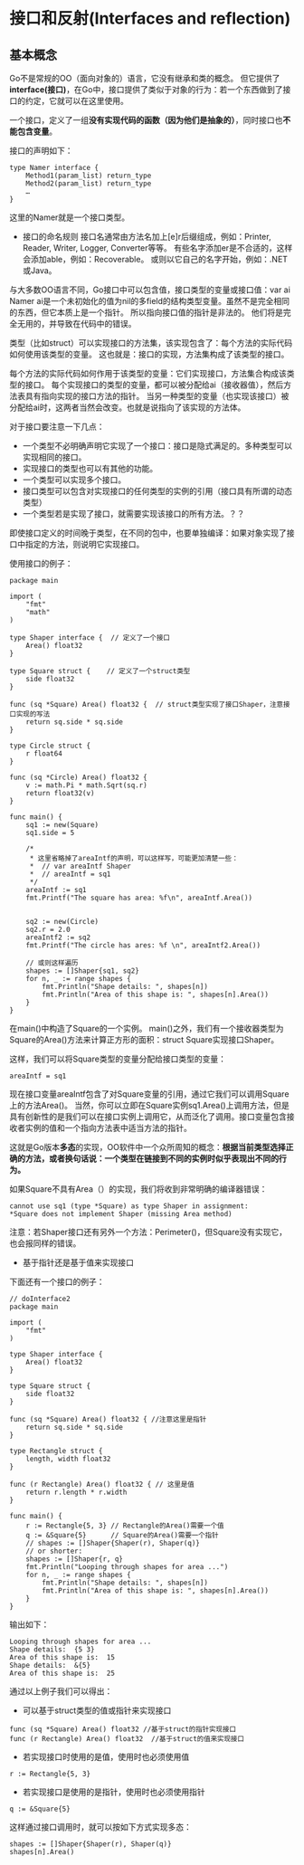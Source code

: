 # 接口和反射(Interfaces and reflection)

##  基本概念
Go不是常规的OO（面向对象的）语言，它没有继承和类的概念。
但它提供了**interface(接口)**，在Go中，接口提供了类似于对象的行为：若一个东西做到了接口的约定，它就可以在这里使用。

一个接口，定义了一组**没有实现代码的函数（因为他们是抽象的）**，同时接口也**不能包含变量**。

接口的声明如下：

```
type Namer interface {
	Method1(param_list) return_type
	Method2(param_list) return_type
	…
}
```

这里的Namer就是一个接口类型。

* 接口的命名规则
接口名通常由方法名加上[e]r后缀组成，例如：Printer, Reader, Writer, Logger, Converter等等。
有些名字添加er是不合适的，这样会添加able，例如：Recoverable。
或则以它自己的名字开始，例如：.NET或Java。


与大多数OO语言不同，Go接口中可以包含值，接口类型的变量或接口值：var ai Namer ai是一个未初始化的值为nil的多field的结构类型变量。虽然不是完全相同的东西，但它本质上是一个指针。 所以指向接口值的指针是非法的。 他们将是完全无用的，并导致在代码中的错误。


类型（比如struct）可以实现接口的方法集，该实现包含了：每个方法的实际代码如何使用该类型的变量。
这也就是：接口的实现，方法集构成了该类型的接口。

每个方法的实际代码如何作用于该类型的变量：它们实现接口，方法集合构成该类型的接口。
每个实现接口的类型的变量，都可以被分配给ai（接收器值），然后方法表具有指向实现的接口方法的指针。
当另一种类型的变量（也实现该接口）被分配给ai时，这两者当然会改变。也就是说指向了该实现的方法体。

对于接口要注意一下几点：

* 一个类型不必明确声明它实现了一个接口：接口是隐式满足的。多种类型可以实现相同的接口。
* 实现接口的类型也可以有其他的功能。
* 一个类型可以实现多个接口。
* 接口类型可以包含对实现接口的任何类型的实例的引用（接口具有所谓的动态类型）
* 一个类型若是实现了接口，就需要实现该接口的所有方法。？？

即使接口定义的时间晚于类型，在不同的包中，也要单独编译：如果对象实现了接口中指定的方法，则说明它实现接口。



使用接口的例子：

```
package main

import (
	"fmt"
	"math"
)

type Shaper interface {  // 定义了一个接口
	Area() float32
}

type Square struct { 	// 定义了一个struct类型
	side float32
}

func (sq *Square) Area() float32 {  // struct类型实现了接口Shaper，注意接口实现的写法
	return sq.side * sq.side
}

type Circle struct {
	r float64
}

func (sq *Circle) Area() float32 {
	v := math.Pi * math.Sqrt(sq.r)
	return float32(v)
}

func main() {
	sq1 := new(Square)
	sq1.side = 5

	/*
	 * 这里省略掉了areaIntf的声明，可以这样写，可能更加清楚一些：
	 *  // var areaIntf Shaper
	 *	// areaIntf = sq1
	 */
	areaIntf := sq1
	fmt.Printf("The square has area: %f\n", areaIntf.Area())


	sq2 := new(Circle)
	sq2.r = 2.0
	areaIntf2 := sq2
	fmt.Printf("The circle has ares: %f \n", areaIntf2.Area())

	// 或则这样遍历
	shapes := []Shaper{sq1, sq2}
	for n, _ := range shapes {
		fmt.Println("Shape details: ", shapes[n])
		fmt.Println("Area of this shape is: ", shapes[n].Area())
	}
}

```

在main()中构造了Square的一个实例。 main()之外，我们有一个接收器类型为Square的Area()方法来计算正方形的面积：struct Square实现接口Shaper。

这样，我们可以将Square类型的变量分配给接口类型的变量：
```
areaIntf = sq1
```

现在接口变量areaIntf包含了对Square变量的引用，通过它我们可以调用Square上的方法Area()。 当然，你可以立即在Square实例sq1.Area()上调用方法，但是具有创新性的是我们可以在接口实例上调用它，从而泛化了调用。接口变量包含接收者实例的值和一个指向方法表中适当方法的指针。

这就是Go版本**多态**的实现，OO软件中一个众所周知的概念：**根据当前类型选择正确的方法，或者换句话说：一个类型在链接到不同的实例时似乎表现出不同的行为。**

如果Square不具有Area（）的实现，我们将收到非常明确的编译器错误：

```
cannot use sq1 (type *Square) as type Shaper in assignment:
*Square does not implement Shaper (missing Area method)
```

注意：若Shaper接口还有另外一个方法：Perimeter()，但Square没有实现它，也会报同样的错误。


* 基于指针还是基于值来实现接口

下面还有一个接口的例子：
```
// doInterface2
package main

import (
	"fmt"
)

type Shaper interface {
	Area() float32
}

type Square struct {
	side float32
}

func (sq *Square) Area() float32 { //注意这里是指针
	return sq.side * sq.side
}

type Rectangle struct {
	length, width float32
}

func (r Rectangle) Area() float32 { // 这里是值
	return r.length * r.width
}

func main() {
	r := Rectangle{5, 3} // Rectangle的Area()需要一个值
	q := &Square{5}      // Square的Area()需要一个指针
	// shapes := []Shaper{Shaper(r), Shaper(q)}
	// or shorter:
	shapes := []Shaper{r, q}
	fmt.Println("Looping through shapes for area ...")
	for n, _ := range shapes {
		fmt.Println("Shape details: ", shapes[n])
		fmt.Println("Area of this shape is: ", shapes[n].Area())
	}
}
```

输出如下：
```
Looping through shapes for area ...
Shape details:  {5 3}
Area of this shape is:  15
Shape details:  &{5}
Area of this shape is:  25
```

通过以上例子我们可以得出：

* 可以基于struct类型的值或指针来实现接口
```
func (sq *Square) Area() float32 //基于struct的指针实现接口
func (r Rectangle) Area() float32  //基于struct的值来实现接口
```

* 若实现接口时使用的是值，使用时也必须使用值
```
r := Rectangle{5, 3}
```

* 若实现接口是使用的是指针，使用时也必须使用指针
```
q := &Square{5}
```

这样通过接口调用时，就可以按如下方式实现多态：
```
shapes := []Shaper{Shaper(r), Shaper(q)}
shapes[n].Area()
```
